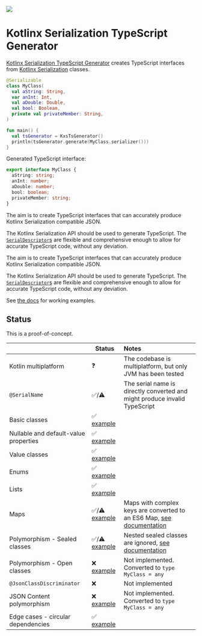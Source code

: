 [![](https://jitpack.io/v/adamko-dev/kotlinx-serialization-typescript-generator.svg)](https://jitpack.io/#adamko-dev/kotlinx-serialization-typescript-generator)

# Kotlinx Serialization TypeScript Generator

[Kotlinx Serialization TypeScript Generator](https://github.com/adamko-dev/kotlinx-serialization-typescript-generator)
creates TypeScript interfaces from
[Kotlinx Serialization](https://github.com/Kotlin/kotlinx.serialization/)
classes.

```kotlin
@Serializable
class MyClass(
  val aString: String,
  var anInt: Int,
  val aDouble: Double,
  val bool: Boolean,
  private val privateMember: String,
)

fun main() {
  val tsGenerator = KxsTsGenerator()
  println(tsGenerator.generate(MyClass.serializer()))
}
```

Generated TypeScript interface:

```typescript
export interface MyClass {
  aString: string;
  anInt: number;
  aDouble: number;
  bool: boolean;
  privateMember: string;
}
```

The aim is to create TypeScript interfaces that can accurately produce Kotlinx Serialization
compatible JSON.

The Kotlinx Serialization API should be used to generate TypeScript. The
[`SerialDescriptor`s](https://kotlin.github.io/kotlinx.serialization/kotlinx-serialization-core/kotlinx.serialization.descriptors/-serial-descriptor/index.html)
are flexible and comprehensive enough to allow for accurate TypeScript code, without any deviation.

The aim is to create TypeScript interfaces that can accurately produce Kotlinx Serialization
compatible JSON.

The Kotlinx Serialization API should be used to generate TypeScript. The
[`SerialDescriptor`s](https://kotlin.github.io/kotlinx.serialization/kotlinx-serialization-core/kotlinx.serialization.descriptors/-serial-descriptor/index.html)
are flexible and comprehensive enough to allow for accurate TypeScript code, without any deviation.

See [the docs](./docs) for working examples.

## Status

This is a proof-of-concept.

|                                       | Status                                                          | Notes                                                                                                          |
|---------------------------------------|-----------------------------------------------------------------|:---------------------------------------------------------------------------------------------------------------|
| Kotlin multiplatform                  | ❓                                                               | The codebase is multiplatform, but only JVM has been tested                                                    |
| `@SerialName`                         | ✅/⚠                                                             | The serial name is directly converted and might produce invalid TypeScript                                     |
| Basic classes                         | ✅   [example](./docs/basic-classes.md)                          |                                                                                                                |
| Nullable and default-value properties | ✅   [example](./docs/default-values.md)                         |                                                                                                                |
| Value classes                         | ✅   [example](./docs/value-classes.md)                          |                                                                                                                |
| Enums                                 | ✅   [example](./docs/enums.md)                                  |                                                                                                                |
| Lists                                 | ✅   [example](./docs/lists.md)                                  |                                                                                                                |
| Maps                                  | ✅/⚠ [example](./docs/maps.md)                                   | Maps with complex keys are converted to an ES6 Map, [see documentation](./docs/maps.md#maps-with-complex-keys) |
| Polymorphism - Sealed classes         | ✅/⚠ [example](./docs/polymorphism.md#sealed-classes)            | Nested sealed classes are ignored, [see documentation](./docs/polymorphism.md#nested-sealed-classes)           |
| Polymorphism - Open classes           | ❌   [example](./docs/abstract-classes.md)                       | Not implemented. Converted to `type MyClass = any`                                                             |
| `@JsonClassDiscriminator`             | ❌                                                               | Not implemented                                                                                                |
| JSON Content polymorphism             | ❌   [example](./docs/polymorphism.md#json-content-polymorphism) | Not implemented. Converted to `type MyClass = any`                                                             |
| Edge cases - circular dependencies    | ✅   [example](./docs/edgecases.md)                              |                                                                                                                |
